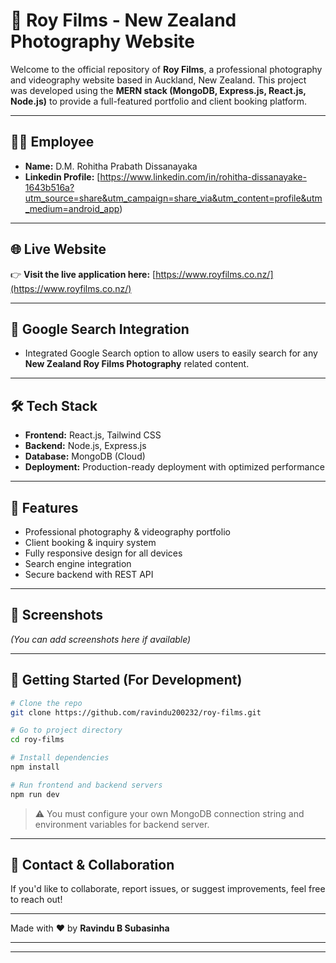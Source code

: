 
# 📸 Roy Films - New Zealand Photography Website

Welcome to the official repository of **Roy Films**, a professional photography and videography website based in Auckland, New Zealand. This project was developed using the **MERN stack (MongoDB, Express.js, React.js, Node.js)** to provide a full-featured portfolio and client booking platform.

---

## 🧑‍🎓 Employee

* **Name:** D.M. Rohitha Prabath Dissanayaka
* **Linkedin Profile:** [https://www.linkedin.com/in/rohitha-dissanayake-1643b516a?utm_source=share&utm_campaign=share_via&utm_content=profile&utm_medium=android_app)

---

## 🌐 Live Website

👉 **Visit the live application here:** [https://www.royfilms.co.nz/](https://www.royfilms.co.nz/)

---

## 🔎 Google Search Integration

* Integrated Google Search option to allow users to easily search for any **New Zealand Roy Films Photography** related content.

---

## 🛠 Tech Stack

* **Frontend:** React.js, Tailwind CSS
* **Backend:** Node.js, Express.js
* **Database:** MongoDB (Cloud)
* **Deployment:** Production-ready deployment with optimized performance

---

## 🎯 Features

* Professional photography & videography portfolio
* Client booking & inquiry system
* Fully responsive design for all devices
* Search engine integration
* Secure backend with REST API

---

## 📸 Screenshots

*(You can add screenshots here if available)*

---

## 🚀 Getting Started (For Development)

```bash
# Clone the repo
git clone https://github.com/ravindu200232/roy-films.git

# Go to project directory
cd roy-films

# Install dependencies
npm install

# Run frontend and backend servers
npm run dev
```

> ⚠️ You must configure your own MongoDB connection string and environment variables for backend server.

---

## 🤝 Contact & Collaboration

If you'd like to collaborate, report issues, or suggest improvements, feel free to reach out!

---

Made with ❤️ by **Ravindu B Subasinha**

---

---


